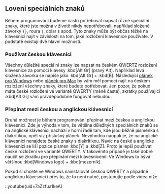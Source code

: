 ## Lovení speciálních znaků

Během programování budeme často potřebovat napsat různé speciální znaky, které jste možná v životě nikdy nepotřebovali, například složené závorky `{}`, roura `|`, dolar `$` apod. Tyto znaky může být občas těžké na klávesnici najít v závislosti na tom, jaké rozložení klávesnice používáte. V podstatě existují dvě hlavní možnosti.

### Používat českou klávesnici

Všechny důležité speciální znaky lze napsat na českém QWERTZ rozložení klávesnice za pomoci klávesy :kbd[Alt Gr] (pravý Alt). Například levá složená závorka se napíše jako :kbd[Alt Gr] + :kbd[B]. Následující [plánek pro Windows](assets/windows-keyboard-cs-en.pdf) nebo [plánek pro Mac](assets/mac-keyboard-cs-en.pdf) by vám měl pomoci najít na českém rozložení všechny znaky, které budete potřebovat. Jen pozor, že pokud máte české rozložení ve variantě QWERTY (méně časté), zkratky používající :kbd[Alt Gr] vám pravděpodobně fungovat nebudou.

### Přepínat mezi českou a anglickou klávesnicí

Druhá možnost je během programování přepínat mezi českou a anglickou klávesnicí. Zde je výhoda v tom, že většina důležitých speciálních znaků se na anglické klávesnici nachází v horní řadě tam, kde jsou běžně písmenka s diakritikou, opět viz příslušný plánek. Nevýhodou naopak je, že na anglické klávesnici nenajdete české znaky s diakritikou. Navíc na české a anglické klávesnizi se liší pozice písmen :kbd[Y] a :kbd[Z]. Proto je lepší používat české rozložení ve variantě QWERTY. V takovémto případě je také dobré naučit se zkratku pro přepínání mezi klávesnicemi. Ve Windows to bývá většinou :kbd[Windows logo] + :kbd[mezerník].

Pokud si chcete ve Windows nainstalovat českou QWERTY a případně anglickou klávesnici i přes to, že to není nutné, postupujte podle videa níže.

<!-- Celkem zastaralé video pro Windows 10 a s použitím alt+shift. -->

::youtube{uid=7aZzfua1keA}
